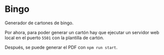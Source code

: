 # Bingo

Generador de cartones de bingo.

Por ahora, para poder generar un cartón hay que ejecutar un servidor web local en el puerto `5501` con la plantilla de cartón.

Después, se puede generar el PDF con `npm run start`.

